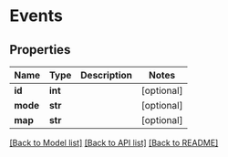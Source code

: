 # Events

## Properties
Name | Type | Description | Notes
------------ | ------------- | ------------- | -------------
**id** | **int** |  | [optional] 
**mode** | **str** |  | [optional] 
**map** | **str** |  | [optional] 

[[Back to Model list]](../README.md#documentation-for-models) [[Back to API list]](../README.md#documentation-for-api-endpoints) [[Back to README]](../README.md)


